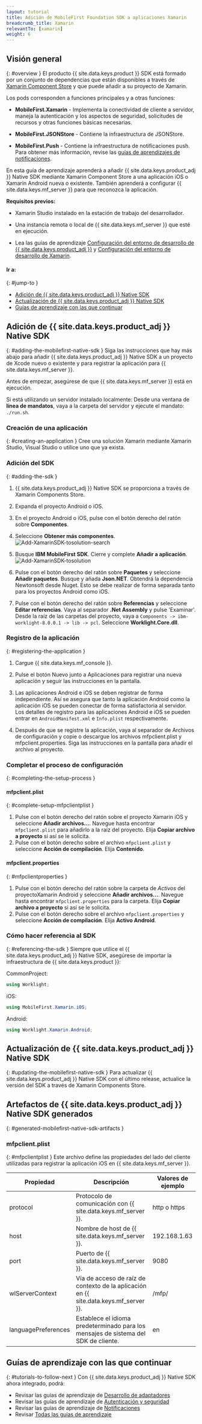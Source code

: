 ```yaml
---
layout: tutorial
title: Adición de MobileFirst Foundation SDK a aplicaciones Xamarin
breadcrumb_title: Xamarin
relevantTo: [xamarin]
weight: 6
---
```

<!-- NLS_CHARSET=UTF-8 -->
## Visión general
{: #overview }
El producto {{ site.data.keys.product }} SDK está formado por un conjunto de dependencias que están disponibles a través de [Xamarin Component Store](https://components.xamarin.com/) y que puede añadir a su proyecto de Xamarin.
  
Los pods corresponden a funciones principales y a otras funciones:


* **MobileFirst.Xamarin** - Implementa la conectividad de cliente a servidor, maneja la autenticación y los aspectos de seguridad, solicitudes de recursos y otras funciones básicas necesarias.

* **MobileFirst.JSONStore** - Contiene la infraestructura de JSONStore.   
* **MobileFirst.Push** - Contiene la infraestructura de notificaciones push.
Para obtener más información, revise las [guías de aprendizajes de notificaciones](../../../notifications/).

En esta guía de aprendizaje aprenderá a añadir {{ site.data.keys.product_adj }} Native SDK mediante Xamarin Component Store a una aplicación iOS o Xamarin Android nueva o existente.
También aprenderá a configurar {{ site.data.keys.mf_server }} para que reconozca la aplicación.


**Requisitos previos:**

- Xamarin Studio instalado en la estación de trabajo del desarrollador.
  
- Una instancia remota o local de {{ site.data.keys.mf_server }} que esté en ejecución.

- Lea las guías de aprendizaje [Configuración del entorno de desarrollo de {{ site.data.keys.product_adj }}](../../../installation-configuration/development/) y [Configuración del entorno de desarrollo de Xamarin](../../../installation-configuration/development/xamarin/).


#### Ir a:
{: #jump-to }
- [Adición de {{ site.data.keys.product_adj }} Native SDK](#adding-the-mobilefirst-native-sdk)
- [Actualización de {{ site.data.keys.product_adj }} Native SDK](#updating-the-mobilefirst-native-sdk)
- [Guías de aprendizaje con las que continuar](#tutorials-to-follow-next)

## Adición de {{ site.data.keys.product_adj }} Native SDK
{: #adding-the-mobilefirst-native-sdk }
Siga las instrucciones que hay más abajo para añadir {{ site.data.keys.product_adj }} Native SDK a un proyecto de Xcode nuevo o existente y para registrar la aplicación para {{ site.data.keys.mf_server }}.


Antes de empezar, asegúrese de que {{ site.data.keys.mf_server }} está en ejecución.
  
Si está utilizando un servidor instalado localmente: Desde una ventana de **línea de mandatos**, vaya a la carpeta del servidor y ejecute el mandato: `./run.sh`.

### Creación de una aplicación
{: #creating-an-application }
Cree una solución Xamarin mediante Xamarin Studio, Visual Studio o utilice uno que ya exista.


### Adición del SDK
{: #adding-the-sdk }
1. {{ site.data.keys.product_adj }} Native SDK se proporciona a través de Xamarin Components Store.

2. Expanda el proyecto Android o iOS.

3. En el proyecto Android o iOS, pulse con el botón derecho del ratón sobre **Componentes**.
4. Seleccione **Obtener más componentes**. ![Add-XamarinSDK-tosolution-search](Add-Xamarin-tosolution.png)
5. Busque **IBM MobileFirst SDK**. Cierre y complete **Añadir a aplicación**.
![Add-XamarinSDK-tosolution](Add-XamarinSDK-toApp.png)
6. Pulse con el botón derecho del ratón sobre **Paquetes** y seleccione **Añadir paquetes**. Busque y añada **Json.NET**.
Obtendrá la dependencia Newtonsoft desde Nuget. Esto se debe realizar de forma separada tanto para los proyectos Android como iOS.

7. Pulse con el botón derecho del ratón sobre **Referencias** y seleccione **Editar referencias**.
Vaya al separador **.Net Assembly** y pulse 'Examinar'.
Desde la raíz de las carpetas del proyecto, vaya a `Components -> ibm-worklight-8.0.0.1 -> lib -> pcl`.
Seleccione **Worklight.Core.dll**.

### Registro de la aplicación
{: #registering-the-application }
1. Cargue {{ site.data.keys.mf_console }}.
2. Pulse el botón Nuevo junto a Aplicaciones para registrar una nueva aplicación y seguir las instrucciones en la pantalla.

3. Las aplicaciones Android e iOS se deben registrar de forma independiente.
Así se asegura que tanto la aplicación Android como la aplicación iOS se pueden conectar de forma satisfactoria al servidor.
Los detalles de registro para las aplicaciones Android e iOS se pueden entrar en `AndroidManifest.xml` e `Info.plist` respectivamente.

3. Después de que se registre la aplicación, vaya al separador de Archivos de configuración y copie o descargue los archivos mfpclient.plist y mfpclient.properties.
Siga las instrucciones en la pantalla para añadir el archivo al proyecto.



### Completar el proceso de configuración
{: #completing-the-setup-process }
#### mfpclient.plist
{: #complete-setup-mfpclientplist }
1. Pulse con el botón derecho del ratón sobre el proyecto Xamarin iOS y seleccione **Añadir archivos...**. Navegue hasta encontrar `mfpclient.plist` para añadirlo a la raíz del proyecto.
Elija **Copiar archivo a proyecto** si así se le solicita.  
2. Pulse con el botón derecho sobre el archivo `mfpclient.plist` y seleccione **Acción de compilación**. Elija **Contenido**.

#### mfpclient.properties
{: #mfpclientproperties }
1. Pulse con el botón derecho del ratón sobre la carpeta de *Activos* del proyectoXamarin Android y seleccione **Añadir archivos...**. Navegue hasta encontrar `mfpclient.properties` para la carpeta.
Elija **Copiar archivo a proyecto** si así se le solicita. 
2. Pulse con el botón derecho sobre el archivo `mfpclient.properties` y seleccione **Acción de compilación**. Elija **Activo Android**.

### Cómo hacer referencia al SDK
{: #referencing-the-sdk }
Siempre que utilice el {{ site.data.keys.product_adj }} Native SDK, asegúrese de importar la infraestructura de {{ site.data.keys.product }}:


CommonProject:

```csharp
using Worklight;
```

iOS:

```csharp
using MobileFirst.Xamarin.iOS;
```

Android:

```csharp
using Worklight.Xamarin.Android;
```

## Actualización de {{ site.data.keys.product_adj }} Native SDK
{: #updating-the-mobilefirst-native-sdk }
Para actualizar {{ site.data.keys.product_adj }} Native SDK con el último release, actualice la versión del SDK a través de Xamarin Components Store.


## Artefactos de {{ site.data.keys.product_adj }} Native SDK generados
{: #generated-mobilefirst-native-sdk-artifacts }
### mfpclient.plist
{: #mfpclientplist }
Este archivo define las propiedades del lado del cliente utilizadas para registrar la aplicación iOS en {{ site.data.keys.mf_server }}.


| Propiedad | Descripción | Valores de ejemplo |
|---------------------|---------------------------------------------------------------------|----------------|
| protocol    | Protocolo de comunicación con {{ site.data.keys.mf_server }}.             | http o https  |
| host        | Nombre de host de {{ site.data.keys.mf_server }}.                            | 192.168.1.63   |
| port        | Puerto de {{ site.data.keys.mf_server }}.                           | 9080           |
| wlServerContext     | Vía de acceso de raíz de contexto de la aplicación en {{ site.data.keys.mf_server }}. | /mfp/          |
| languagePreferences | Establece el idioma predeterminado para los mensajes de sistema del SDK de cliente. | en             |

## Guías de aprendizaje con las que continuar 
{: #tutorials-to-follow-next }
Con {{ site.data.keys.product_adj }} Native SDK ahora integrado, podrá:


- Revisar las guías de aprendizaje de [Desarrollo de adaptadores](../../../adapters/)
- Revisar las guías de aprendizaje de [Autenticación y seguridad](../../../authentication-and-security/)
- Revisar las guías de aprendizaje de [Notificaciones](../../../notifications/) 
- Revisar [Todas las guías de aprendizaje](../../../all-tutorials)
